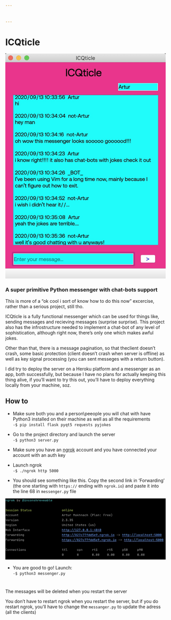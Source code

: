 ```yaml
---


---
```


<h1 id="icqticle">ICQticle</h1>
<p><img src="https://github.com/DippyArtu/ICQticle/blob/master/pics/msg.jpg" alt="ui"></p>
<h3 id="a-super-primitive-python-messenger-with-chat-bots-support">A super primitive Python messenger with chat-bots support</h3>
<p>This is more of a “ok cool i sort of know how to do this now” excercise, rather than a serious project, still tho.</p>
<p>ICQticle is a fully functional messenger which can be used for things like, sending messages and recieving messages (surprise surprise). This project also has the infrostructure needed to implement a chat-bot of any level of sophistication, although right now, there’s only one which makes awful jokes.</p>
<p>Other than that, there is a message pagination, so that theclient doesn’t crash, some basic protection (client doesn’t crash when server is offline) as well as key signal processing (you can sent messeges with a return button).</p>
<p>I did try to deploy the server on a Heroku platform and a messenger as an app, both successfully, but because I have no plans for actually keeping this thing alive, if you’ll want to try this out, you’ll have to deploy everything locally from your machine, soz.</p>
<h2 id="how-to">How to</h2>
<ul>
<li>
<p>Make sure both you and a person\peeople you will chat with have Python3 installed on their machine as well as all the requirements<br>
<code>-$ pip install flask pyqt5 requests pyjokes</code></p>
</li>
<li>
<p>Go to the project directory and launch the server<br>
<code>-$ python3 server.py</code></p>
</li>
<li>
<p>Make sure you have an <a href="http://ngrok.com">ngrok</a> account and you have connected your account with an auth key</p>
</li>
<li>
<p>Launch ngrok<br>
<code>-$ ./ngrok http 5000</code></p>
</li>
<li>
<p>You should see something like this. Copy the second link in ‘Forwarding’ (the one starting with <code>https://</code> ending with <code>ngrok.io</code>) and paste it into the line 68 in <code>messenger.py</code> file</p>
</li>
</ul>
<p><img src="https://github.com/DippyArtu/ICQticle/blob/master/pics/ngrok.jpg" alt="ngrok"></p>
<ul>
<li>You are good to go! Launch:<br>
<code>-$ python3 messenger.py</code></li>
</ul>
<h1 id="section"></h1>
<p>The messages will be deleted when you restart the server</p>
<p>You don’t have to restart ngrok when you restart the server, but if you do restart ngrok, you’ll have to change the <code>messanger.py</code> to update the adress (all the clients)</p>

